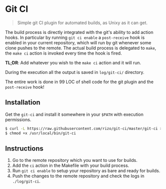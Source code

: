 # Git CI

> Simple git CI plugin for automated builds, as Unixy as it can get.

The build process is directly integrated with the git's ability to add action hooks. In particular by running `git ci enable` a `post-receive` hook is enabled in your current repository, which will run by git whenever some clone pushes to the remote. The actual build process is delegated to `make`, the `make ci` action is invoked every time the hook is fired.

**TL;DR**: Add whatever you wish to the `make ci` action and it will run.

During the execution all the output is saved in `log/git-ci/` directory.

The entire work is done in 99 LOC of shell code for the git plugin and the `post-receive` hook!

## Installation

Get the `git-ci` and install it somewhere in your `$PATH` with execution permissions.

```bash
$ curl -L https://raw.githubusercontent.com/rizo/git-ci/master/git-ci > /usr/local/bin/git-ci
$ chmod +x /usr/local/bin/git-ci
```

## Instructions

1. Go to the remote repository which you want to use for builds.
2. Add the `ci` action in the Makefile with your build process.
2. Run `git ci enable` to setup your repository as bare and ready for builds.
5. Push the changes to the remote repository and check the logs in `./log/git-ci`.

